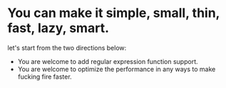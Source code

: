 # You can make it simple, small, thin, fast, lazy, smart.
let's start from the two directions below:
- You are welcome to add regular expression function support.
- You are welcome to optimize the performance in any ways to make fucking fire faster.

